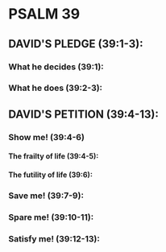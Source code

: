 ---
---
# PSALM 39 
## DAVID\'S PLEDGE (39:1-3): 
###  What he decides (39:1): 
###  What he does (39:2-3): 
## DAVID\'S PETITION (39:4-13): 
###  Show me! (39:4-6) 
####  The frailty of life (39:4-5): 
####  The futility of life (39:6): 
###  Save me! (39:7-9): 
###  Spare me! (39:10-11): 
###  Satisfy me! (39:12-13): 
